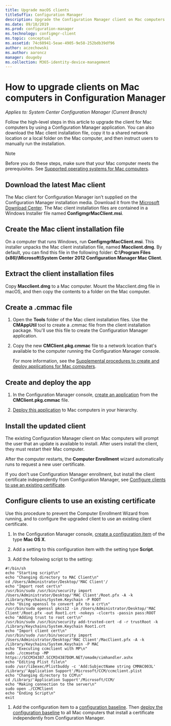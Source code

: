 ```yaml
---
title: Upgrade macOS clients
titleSuffix: Configuration Manager
description: Upgrade the Configuration Manager client on Mac computers.
ms.date: 09/10/2019
ms.prod: configuration-manager
ms.technology: configmgr-client
ms.topic: conceptual
ms.assetid: 74c60941-5eae-4905-9e58-252bdb39df96
author: aczechowski
ms.author: aaroncz
manager: dougeby
ms.collection: M365-identity-device-management
---
```


# How to upgrade clients on Mac computers in Configuration Manager

*Applies to: System Center Configuration Manager (Current Branch)*

Follow the high-level steps in this article to upgrade the client for Mac computers by using a Configuration Manager application. You can also download the Mac client installation file, copy it to a shared network location or a local folder on the Mac computer, and then instruct users to manually run the installation.  

> [!NOTE]  
> Before you do these steps, make sure that your Mac computer meets the prerequisites. See [Supported operating systems for Mac computers](/sccm/core/plan-design/configs/supported-operating-systems-for-clients-and-devices#mac-computers).  

## Download the latest Mac client

The Mac client for Configuration Manager isn't supplied on the Configuration Manager installation media. Download it from the [Microsoft Download Center](https://www.microsoft.com/download/details.aspx?id=47719). The Mac client installation files are contained in a Windows Installer file named **ConfigmgrMacClient.msi**.  

## Create the Mac client installation file

On a computer that runs Windows, run **ConfigmgrMacClient.msi**. This installer unpacks the Mac client installation file, named **Macclient.dmg**. By default, you can find this file in the following folder: **C:\Program Files (x86)\Microsoft\System Center 2012 Configuration Manager Mac Client**.  

## Extract the client installation files

Copy **Macclient.dmg** to a Mac computer. Mount the Macclient.dmg file in macOS, and then copy the contents to a folder on the Mac computer.  

## Create a .cmmac file

1. Open the **Tools** folder of the Mac client installation files. Use the **CMAppUtil** tool to create a .cmmac file from the client installation package. You'll use this file to create the Configuration Manager application.  

2. Copy the new **CMClient.pkg.cmmac** file to a network location that's available to the computer running the Configuration Manager console.  

    For more information, see the [Supplemental procedures to create and deploy applications for Mac computers](/sccm/apps/get-started/creating-mac-computer-applications#supplemental-procedures-to-create-and-deploy-applications-for-mac-computers).  

## Create and deploy the app

1. In the Configuration Manager console, [create an application](/sccm/apps/get-started/creating-mac-computer-applications) from the **CMClient.pkg.cmmac** file.  

2. [Deploy this application](/sccm/apps/deploy-use/deploy-applications) to Mac computers in your hierarchy.  

## Install the updated client

The existing Configuration Manager client on Mac computers will prompt the user that an update is available to install. After users install the client, they must restart their Mac computer.  

After the computer restarts, the **Computer Enrollment** wizard automatically runs to request a new user certificate.

If you don't use Configuration Manager enrollment, but install the client certificate independently from Configuration Manager, see [Configure clients to use an existing certificate](#BKMK_UpgradingClient_MachineEnrollment).  

## <a name="BKMK_UpgradingClient_MachineEnrollment"></a> Configure clients to use an existing certificate

Use this procedure to prevent the Computer Enrollment Wizard from running, and to configure the upgraded client to use an existing client certificate.  

1. In the Configuration Manager console, [create a configuration item](/sccm/compliance/deploy-use/create-configuration-items-for-mac-os-x-devices-managed-with-the-client) of the type **Mac OS X**.  

1. Add a setting to this configuration item with the setting type **Script**.  

1. Add the following script to the setting:  

  ``` Shell
  #!/bin/sh  
  echo "Starting script\n"  
  echo "Changing directory to MAC Client\n"  
  cd /Users/Administrator/Desktop/'MAC Client'/  
  echo "Import root cert\n"  
  /usr/bin/sudo /usr/bin/security import /Users/Administrator/Desktop/'MAC Client'/Root.pfx -A -k /Library/Keychains/System.Keychain -P ROOT  
  echo "Using openssl to convert pfx to a crt\n"  
  /usr/bin/sudo openssl pkcs12 -in /Users/Administrator/Desktop/'MAC Client'/Root.pfx -out Root1.crt -nokeys -clcerts -passin pass:ROOT  
  echo "Adding trust to root cert\n"  
  /usr/bin/sudo /usr/bin/security add-trusted-cert -d -r trustRoot -k /Library/Keychains/System.Keychain Root1.crt  
  echo "Import client cert\n"  
  /usr/bin/sudo /usr/bin/security import /Users/Administrator/Desktop/'MAC Client'/MacClient.pfx -A -k /Library/Keychains/System.Keychain -P MAC  
  echo "Executing ccmclient with MP\n"  
  sudo ./ccmsetup -MP https://SCCM34387.SCCM34387DOM.NET/omadm/cimhandler.ashx  
  echo "Editing Plist file\n"  
  sudo /usr/libexec/Plistbuddy -c 'Add:SubjectName string CMMAC003L' /Library/'Application Support'/Microsoft/CCM/ccmclient.plist  
  echo "Changing directory to CCM\n"  
  cd /Library/'Application Support'/Microsoft/CCM/  
  echo "Making connection to the server\n"  
  sudo open ./CCMClient  
  echo "Ending Script\n"  
  exit  
  ```  

1. Add the configuration item to a [configuration baseline](/sccm/compliance/deploy-use/create-configuration-baselines). Then [deploy the configuration baseline](/sccm/compliance/deploy-use/deploy-configuration-baselines) to all Mac computers that install a certificate independently from Configuration Manager.  
